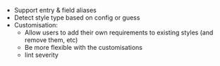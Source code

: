 - Support entry & field aliases
- Detect style type based on config or guess
- Customisation:
  - Allow users to add their own requirements to existing styles (and remove them, etc)
  - Be more flexible with the customisations
  - lint severity
